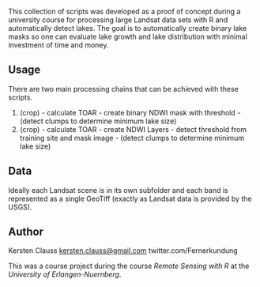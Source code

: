 This collection of scripts was developed as a proof of concept during a university course for processing large Landsat data sets with R and automatically detect lakes. The goal is to automatically create binary lake masks so one can evaluate
lake growth and lake distribution with minimal investment of time and money.

## Usage
There are two main processing chains that can be achieved with these scripts.

1. (crop) - calculate TOAR - create binary NDWI mask with threshold - (detect clumps to determine minimum lake size)
2. (crop) - calculate TOAR - create NDWI Layers - detect threshold from training site and mask image - (detect clumps to determine minimum lake size)

## Data
Ideally each Landsat scene is in its own subfolder and each band is represented as a single GeoTiff
(exactly as Landsat data is provided by the USGS).

## Author
Kersten Clauss
kersten.clauss@gmail.com
twitter.com/Fernerkundung

This was a course project during the course *Remote Sensing with R* at the *University of Erlangen-Nuernberg*.
